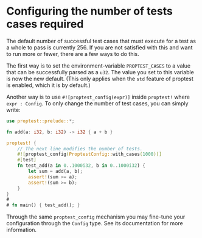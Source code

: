 # Configuring the number of tests cases required

The default number of successful test cases that must execute for a test
as a whole to pass is currently 256. If you are not satisfied with this
and want to run more or fewer, there are a few ways to do this.

The first way is to set the environment-variable `PROPTEST_CASES` to a
value that can be successfully parsed as a `u32`. The value you set to this
variable is now the new default. (This only applies when the `std` feature of
proptest is enabled, which it is by default.)

Another way is to use `#![proptest_config(expr)]` inside `proptest!` where
`expr : Config`. To only change the number of test cases, you can simply
write:

```rust
use proptest::prelude::*;

fn add(a: i32, b: i32) -> i32 { a + b }

proptest! {
    // The next line modifies the number of tests.
    #![proptest_config(ProptestConfig::with_cases(1000))]
    #[test]
    fn test_add(a in 0..1000i32, b in 0..1000i32) {
        let sum = add(a, b);
        assert!(sum >= a);
        assert!(sum >= b);
    }
}
#
# fn main() { test_add(); }
```

Through the same `proptest_config` mechanism you may fine-tune your
configuration through the `Config` type. See its documentation for more
information.
